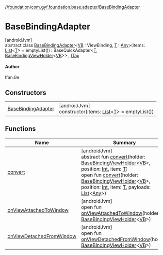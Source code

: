 //[foundation](../../../index.md)/[com.gyf.foundation.base.adapter](../index.md)/[BaseBindingAdapter](index.md)

# BaseBindingAdapter

[androidJvm]\
abstract class [BaseBindingAdapter](index.md)&lt;[VB](index.md) : ViewBinding, [T](index.md) : [Any](https://kotlinlang.org/api/core/kotlin-stdlib/kotlin/-any/index.html)&gt;(items: [List](https://kotlinlang.org/api/core/kotlin-stdlib/kotlin.collections/-list/index.html)&lt;[T](index.md)&gt; = emptyList()) : BaseQuickAdapter&lt;[T](index.md), [BaseBindingViewHolder](../../com.gyf.foundation.base.adapter.viewholder/-base-binding-view-holder/index.md)&lt;[VB](index.md)&gt;&gt; , [ITag](../../com.gyf.foundation.ext.log/-i-tag/index.md)

#### Author

Ifan.Ge

## Constructors

| | |
|---|---|
| [BaseBindingAdapter](-base-binding-adapter.md) | [androidJvm]<br>constructor(items: [List](https://kotlinlang.org/api/core/kotlin-stdlib/kotlin.collections/-list/index.html)&lt;[T](index.md)&gt; = emptyList()) |

## Functions

| Name | Summary |
|---|---|
| [convert](convert.md) | [androidJvm]<br>abstract fun [convert](convert.md)(holder: [BaseBindingViewHolder](../../com.gyf.foundation.base.adapter.viewholder/-base-binding-view-holder/index.md)&lt;[VB](index.md)&gt;, position: [Int](https://kotlinlang.org/api/core/kotlin-stdlib/kotlin/-int/index.html), item: [T](index.md))<br>open fun [convert](convert.md)(holder: [BaseBindingViewHolder](../../com.gyf.foundation.base.adapter.viewholder/-base-binding-view-holder/index.md)&lt;[VB](index.md)&gt;, position: [Int](https://kotlinlang.org/api/core/kotlin-stdlib/kotlin/-int/index.html), item: [T](index.md), payloads: [List](https://kotlinlang.org/api/core/kotlin-stdlib/kotlin.collections/-list/index.html)&lt;[Any](https://kotlinlang.org/api/core/kotlin-stdlib/kotlin/-any/index.html)&gt;) |
| [onViewAttachedToWindow](on-view-attached-to-window.md) | [androidJvm]<br>open fun [onViewAttachedToWindow](on-view-attached-to-window.md)(holder: [BaseBindingViewHolder](../../com.gyf.foundation.base.adapter.viewholder/-base-binding-view-holder/index.md)&lt;[VB](index.md)&gt;) |
| [onViewDetachedFromWindow](on-view-detached-from-window.md) | [androidJvm]<br>open fun [onViewDetachedFromWindow](on-view-detached-from-window.md)(holder: [BaseBindingViewHolder](../../com.gyf.foundation.base.adapter.viewholder/-base-binding-view-holder/index.md)&lt;[VB](index.md)&gt;) |